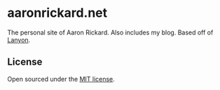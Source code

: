 # aaronrickard.net

The personal site of Aaron Rickard. Also includes my blog. Based off of [Lanyon](http://lanyon.getpoole.com/). 


## License

Open sourced under the [MIT license](LICENSE.md).
